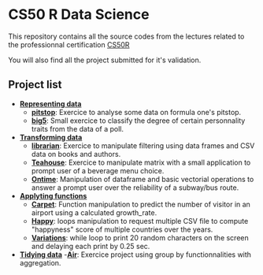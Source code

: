 # CS50 R Data Science
This repository contains all the source codes from the lectures related to the professionnal certification [CS50R](https://www.edx.org/certificates/professional-certificate/harvardx-computer-science-for-data-science?index=product&queryId=acc1ffa01656b811ef498ff39e1f6695&position=4)

You will also find all the project submitted for it's validation.

## Project list
- [**Representing data**](representing_data)
    - [**pitstop**](representing_data/pitstop): Exercice to analyse some data on formula one's pitstop.
    - [**big5**](representing_data/big5): Small exercice to classify the degree of certain personnality traits from the data of a poll.
- [**Transforming data**](transforming_data)
    - [**librarian**](transforming_data/librarian): Exercice to manipulate filtering using data frames and CSV data on books and authors.
    - [**Teahouse**](transforming_data/teahouse): Exercice to manipulate matrix with a small application to prompt user of a beverage menu choice.
    - [**Ontime**](transforming_data/ontime): Manipulation of dataframe and basic vectorial operations to answer a prompt user over the reliability of a subway/bus route.
- [**Applyting functions**](applying_functions)
    - [**Carpet**](applying_functions/carpet): Function manipulation to predict the number of visitor in an airport using a calculated growth_rate.
    - [**Happy**](applying_functions/happy): loops manipulation to request multiple CSV file to compute "happyness" score of multiple countries over the years.
    - [**Variations**](applying_functions/variaitons): while loop to print 20 random characters on the screen and delaying each print by 0.25 sec. 
- [**Tidying data**](tidying_data/)
    -[**Air**](tidying_data/air/): Exercice project using group by functionnalities with aggregation.